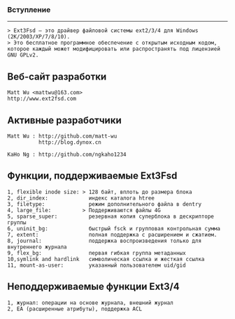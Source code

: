### Вступление
____________

    > Ext3Fsd — это драйвер файловой системы ext2/3/4 для Windows (2K/2003/XP/7/8/10).
    > Это бесплатное программное обеспечение с открытым исходным кодом, которое каждый может модифицировать или распространять под лицензией GNU GPLv2.

    
Веб-сайт разработки
--------------------

    Matt Wu <mattwu@163.com>
    http://www.ext2fsd.com


Активные разработчики
-----------------

    Matt Wu : http://github.com/matt-wu
              http://blog.dynox.cn

    KaHo Ng : http://github.com/ngkaho1234


Функции, поддерживаемые Ext3Fsd
-----------------------------
    1, flexible inode size: > 128 байт, вплоть до размера блока
    2, dir_index:             индекс каталога htree
    3, filetype:              режим дополнительного файла в dentry
    4, large_file:          > Поддерживаются файлы 4G
    5, sparse_super:          резервная копия суперблока в дескрипторе группы
    6, uninit_bg:             быстрый fsck и групповая контрольная сумма
    7, extent:                полная поддержка с расширением и сжатием.
    8, journal:               поддержка воспроизведения только для внутреннего журнала
    9, flex_bg:               первая гибкая группа метаданных
    10,symlink and hardlink   символическая ссылка и жесткая ссылка
    11, mount-as-user:        указанный пользователем uid/gid


Неподдерживаемые функции Ext3/4
---------------------------

    1, журнал: операции на основе журнала, внешний журнал
    2, EA (расширенные атрибуты), поддержка ACL
